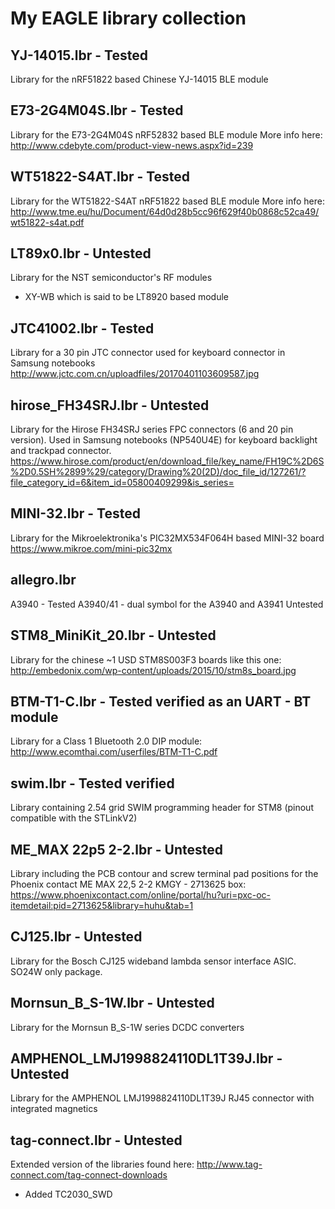 # My EAGLE library collection

## YJ-14015.lbr - Tested
Library for the nRF51822 based Chinese YJ-14015 BLE module

## E73-2G4M04S.lbr - Tested
Library for the E73-2G4M04S nRF52832 based BLE module 
More info here:
http://www.cdebyte.com/product-view-news.aspx?id=239

## WT51822-S4AT.lbr - Tested
Library for the WT51822-S4AT nRF51822 based BLE module 
More info here:
http://www.tme.eu/hu/Document/64d0d28b5cc96f629f40b0868c52ca49/wt51822-s4at.pdf

## LT89x0.lbr - Untested
Library for the NST semiconductor's RF modules
- XY-WB which is said to be LT8920 based module

## JTC41002.lbr - Tested
Library for a 30 pin JTC connector used for keyboard connector in Samsung notebooks  
http://www.jctc.com.cn/uploadfiles/20170401103609587.jpg

## hirose_FH34SRJ.lbr - Untested
Library for the Hirose FH34SRJ series FPC connectors (6 and 20 pin version). Used in Samsung notebooks (NP540U4E) for keyboard backlight and trackpad connector.  
https://www.hirose.com/product/en/download_file/key_name/FH19C%2D6S%2D0.5SH%2899%29/category/Drawing%20(2D)/doc_file_id/127261/?file_category_id=6&item_id=05800409299&is_series=

## MINI-32.lbr - Tested
Library for the Mikroelektronika's PIC32MX534F064H based MINI-32 board
https://www.mikroe.com/mini-pic32mx

## allegro.lbr
A3940 - Tested
A3940/41 - dual symbol for the A3940 and A3941 Untested

## STM8_MiniKit_20.lbr - Untested
Library for the chinese ~1 USD STM8S003F3 boards like this one:
http://embedonix.com/wp-content/uploads/2015/10/stm8s_board.jpg

## BTM-T1-C.lbr - Tested verified as an UART - BT module
Library for a Class 1 Bluetooth 2.0 DIP module:
http://www.ecomthai.com/userfiles/BTM-T1-C.pdf

## swim.lbr - Tested verified
Library containing 2.54 grid SWIM programming header for STM8 (pinout compatible with the STLinkV2)

## ME_MAX 22p5 2-2.lbr - Untested
Library including the PCB contour and screw terminal pad positions for the Phoenix contact ME MAX 22,5 2-2 KMGY - 2713625 box:
https://www.phoenixcontact.com/online/portal/hu?uri=pxc-oc-itemdetail:pid=2713625&library=huhu&tab=1

## CJ125.lbr - Untested
Library for the Bosch CJ125 wideband lambda sensor interface ASIC. SO24W only package.

## Mornsun_B_S-1W.lbr - Untested
Library for the Mornsun B_S-1W series DCDC converters

## AMPHENOL_LMJ1998824110DL1T39J.lbr - Untested
Library for the AMPHENOL LMJ1998824110DL1T39J RJ45 connector with integrated magnetics

## tag-connect.lbr - Untested
Extended version of the libraries found here:
http://www.tag-connect.com/tag-connect-downloads

 * Added TC2030_SWD

